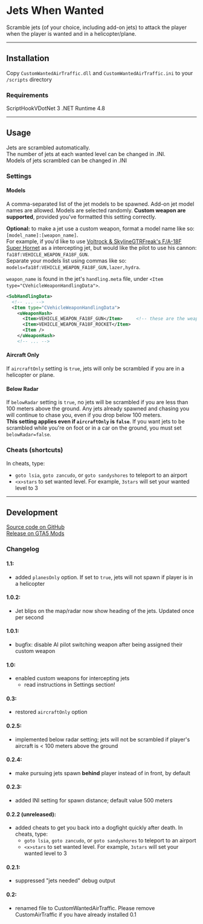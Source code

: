 # Jets When Wanted

Scramble jets (of your choice, including add-on jets) to attack the player when the player is wanted and in a helicopter/plane.

---
## Installation
Copy `CustomWantedAirTraffic.dll` and `CustomWantedAirTraffic.ini` to your `/scripts` directory

### Requirements
ScriptHookVDotNet 3
.NET Runtime 4.8

---
## Usage
Jets are scrambled automatically.  
The number of jets at each wanted level can be changed in .INI.  
Models of jets scrambled can be changed in .INI

### Settings
#### Models
A comma-separated list of the jet models to be spawned. Add-on jet model names are allowed. Models are selected randomly. **Custom weapon are supported**, provided you've formatted this setting correctly.

**Optional:** to make a jet use a custom weapon, format a model name like so: `[model_name]:[weapon_name]`.  
For example, if you'd like to use [Voltrock & SkylineGTRFreak's F/A-18F Super Hornet](https://www.gta5-mods.com/vehicles/f18f-super-hornet-addon) as a intercepting jet, but would like the pilot to use his cannon: `fa18f:VEHICLE_WEAPON_FA18F_GUN`.  
Separate your models list using commas like so: `models=fa18f:VEHICLE_WEAPON_FA18F_GUN,lazer,hydra`.  

`weapon_name` is found in the jet's `handling.meta` file, under `<Item type="CVehicleWeaponHandlingData">`.
```XML
<SubHandlingData>
  <!-- ... -->
  <Item type="CVehicleWeaponHandlingData">
    <uWeaponHash>
      <Item>VEHICLE_WEAPON_FA18F_GUN</Item>     <!-- these are the weapon names -->
      <Item>VEHICLE_WEAPON_FA18F_ROCKET</Item>
      <Item />
    </uWeaponHash>
    <!-- ... -->
```

#### Aircraft Only
If `aircraftOnly` setting is `true`, jets will only be scrambled if you are in a helicopter or plane.

#### Below Radar
If `belowRadar` setting is `true`, no jets will be scrambled if you are less than 100 meters above the ground. Any jets already spawned and chasing you will continue to chase you, even if you drop below 100 meters.  
**This setting applies even if `aircraftOnly` is `false`**. If you want jets to be scrambled while you're on foot or in a car on the ground, you must set `belowRadar=false`.

### Cheats (shortcuts)
In cheats, type:
  - `goto lsia`, `goto zancudo`, or `goto sandyshores` to teleport to an airport
  - `<x>stars` to set wanted level. For example, `3stars` will set your wanted level to 3

---
## Development
[Source code on GitHub](https://github.com/DavidLiuGit/GTAV_JetIntercept)  
[Release on GTA5 Mods](https://www.gta5-mods.com/scripts/jets-when-wanted)

### Changelog
#### 1.1:
- added `planesOnly` option. If set to `true`, jets will not spawn if player is in a helicopter
#### 1.0.2:
- Jet blips on the map/radar now show heading of the jets. Updated once per second
#### 1.0.1:
- bugfix: disable AI pilot switching weapon after being assigned their custom weapon
#### 1.0:
- enabled custom weapons for intercepting jets
  - read instructions in Settings section!
#### 0.3:
- restored `aircraftOnly` option
#### 0.2.5:
- implemented below radar setting; jets will not be scrambled if player's aircraft is < 100 meters above the ground
#### 0.2.4:
- make pursuing jets spawn **behind** player instead of in front, by default
#### 0.2.3:
- added INI setting for spawn distance; default value 500 meters
#### 0.2.2 (unreleased):
- added cheats to get you back into a dogfight quickly after death. In cheats, type:
  - `goto lsia`, `goto zancudo`, or `goto sandyshores` to teleport to an airport
  - `<x>stars` to set wanted level. For example, `3stars` will set your wanted level to 3
#### 0.2.1:
- suppressed "jets needed" debug output
#### 0.2:
- renamed file to CustomWantedAirTraffic. Please remove CustomAirTraffic if you have already installed 0.1